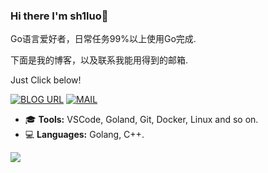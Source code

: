 ### Hi there I'm sh1luo👋
Go语言爱好者，日常任务99%以上使用Go完成.

下面是我的博客，以及联系我能用得到的邮箱.

Just Click below!

[![BLOG URL](https://img.shields.io/twitter/url?color=%23FBBC05&label=BLOG&logo=hexo&logoColor=white&style=flat-square&url=https%3A%2F%2Fhttps://sh1luo.gitee.io/%2F)](https://kcode.icu/)
[![MAIL](https://img.shields.io/static/v1?label=MAIL&message=%20&color=green2&logo=gmail&style=flat-square&logoColor=white)](mailto:shiluo1999@163.com)

- 🎓 **Tools:** VSCode, Goland, Git, Docker, Linux and so on.  
- 💻 **Languages:** Golang, C++.

<img src="https://github-readme-stats.vercel.app/api?username=sh1luo&show_icons=true">
